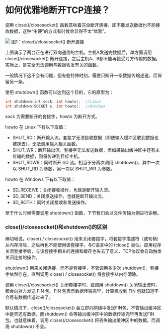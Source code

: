 # 如何优雅地断开TCP连接？

调用 close()/closesocket() 函数意味着完全断开连接，即不能发送数据也不能接收数据，这种“生硬”的方式有时候会显得不太“优雅”。

![](http://c.biancheng.net/uploads/allimg/190219/1350141P8-0.jpg)
图1：close()/closesocket() 断开连接

上图演示了两台正在进行双向通信的主机。主机A发送完数据后，单方面调用 close()/closesocket() 断开连接，之后主机A、B都不能再接受对方传输的数据。实际上，是完全无法调用与数据收发有关的函数。

一般情况下这不会有问题，但有些特殊时刻，需要只断开一条数据传输通道，而保留另一条。

使用 shutdown() 函数可以达到这个目的，它的原型为：
```c++
int shutdown(int sock, int howto);  //Linux
int shutdown(SOCKET s, int howto);  //Windows
```
sock 为需要断开的套接字，howto 为断开方式。

howto 在 Linux 下有以下取值：
- SHUT_RD：断开输入流。套接字无法接收数据（即使输入缓冲区收到数据也被抹去），无法调用输入相关函数。
- SHUT_WR：断开输出流。套接字无法发送数据，但如果输出缓冲区中还有未传输的数据，则将传递到目标主机。
- SHUT_RDWR：同时断开 I/O 流。相当于分两次调用 shutdown()，其中一次以 SHUT_RD 为参数，另一次以 SHUT_WR 为参数。

howto 在 Windows 下有以下取值：
- SD_RECEIVE：关闭接收操作，也就是断开输入流。
- SD_SEND：关闭发送操作，也就是断开输出流。
- SD_BOTH：同时关闭接收和发送操作。

至于什么时候需要调用 shutdown() 函数，下节我们会以文件传输为例进行讲解。

### close()/closesocket()和shutdown()的区别

确切地说，close() / closesocket() 用来关闭套接字，将套接字描述符（或句柄）从内存清除，之后再也不能使用该套接字，与C语言中的 fclose() 类似。应用程序关闭套接字后，与该套接字相关的连接和缓存也失去了意义，TCP协议会自动触发关闭连接的操作。

shutdown() 用来关闭连接，而不是套接字，不管调用多少次 shutdown()，套接字依然存在，直到调用 close() / closesocket() 将套接字从内存清除。

调用 close()/closesocket() 关闭套接字时，或调用 shutdown() 关闭输出流时，都会向对方发送 FIN 包。FIN 包表示数据传输完毕，计算机收到 FIN 包就知道不会再有数据传送过来了。

默认情况下，close()/closesocket() 会立即向网络中发送FIN包，不管输出缓冲区中是否还有数据，而shutdown() 会等输出缓冲区中的数据传输完毕再发送FIN包。也就意味着，调用 close()/closesocket() 将丢失输出缓冲区中的数据，而调用 shutdown() 不会。
